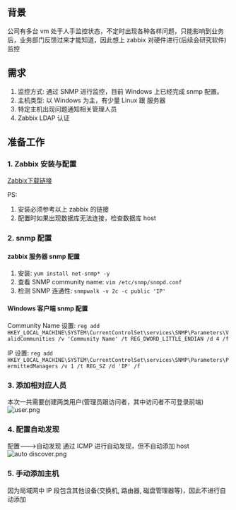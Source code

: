 ## 背景
公司有多台 vm 处于人手监控状态，不定时出现各种各样问题，只能影响到业务后，业务部门反馈过来才能知道，因此想上 zabbix 对硬件进行(后续会研究软件)监控

## 需求
1. 监控方式: 通过 SNMP 进行监控，目前 Windows 上已经完成 snmp 配置。
2. 主机类型: 以 Windows 为主，有少量 Linux 跟 服务器
3. 特定主机出现问题通知相关管理人员
4. Zabbix LDAP 认证

## 准备工作
### 1. Zabbix 安装与配置
[Zabbix下载链接](https://www.zabbix.com/cn/download?zabbix=5.0&os_distribution=centos&os_version=7&db=mysql&ws=apache)

PS: 
1. 安装必须参考以上 zabbix 的链接
2. 配置时如果出现数据库无法连接，检查数据库 host

### 2. snmp 配置
#### zabbix 服务器 snmp 配置
1. 安装: `yum install net-snmp* -y`
2. 查看 SNMP community name: `vim /etc/snmp/snmpd.conf`
3. 检测 SNMP 连通性: `snmpwalk -v 2c -c public 'IP'`

#### Windows 客户端 snmp 配置
Community Name 设置: `reg add HKEY_LOCAL_MACHINE\SYSTEM\CurrentControlSet\services\SNMP\Parameters\ValidCommunities /v 'Community Name' /t REG_DWORD_LITTLE_ENDIAN /d 4 /f`

IP 设置: `reg add HKEY_LOCAL_MACHINE\SYSTEM\CurrentControlSet\services\SNMP\Parameters\PermittedManagers /v 1 /t REG_SZ /d 'IP' /f`

### 3. 添加相对应人员
本次一共需要创建两类用户(管理员跟访问者，其中访问者不可登录前端)
![user.png](https://i.loli.net/2020/11/21/tN8gBUzslAKaYoR.png)

### 4. 配置自动发现
配置--->自动发现
通过 ICMP 进行自动发现，但不自动添加 host
![auto discover.png](https://i.loli.net/2020/11/21/JEWnmpPuh1HIfN8.png)

### 5. 手动添加主机
因为局域网中 IP 段包含其他设备(交换机, 路由器, 磁盘管理器等)，因此不进行自动添加